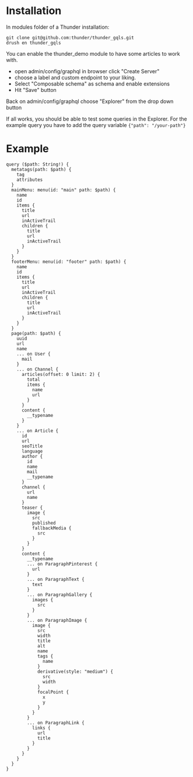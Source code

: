 # Installation

In modules folder of a Thunder installation:

    git clone git@github.com:thunder/thunder_gqls.git
    drush en thunder_gqls

You can enable the thunder_demo module to have some articles to work with.

+ open admin/config/graphql in browser click "Create Server"
+ choose a label and custom endpoint to your liking.
+ Select "Composable schema" as schema and enable extensions
+ Hit "Save" button

Back on admin/config/graphql choose "Explorer" from the drop down button

If all works, you should be able to test some queries in the Explorer. For the
example query you have to add the query variable `{"path": "/your-path"}`

# Example

    query ($path: String!) {
      metatags(path: $path) {
        tag
        attributes
      }
      mainMenu: menu(id: "main" path: $path) {
        name
        id
        items {
          title
          url
          inActiveTrail
          children {
            title
            url
            inActiveTrail
          }
        }
      }
      footerMenu: menu(id: "footer" path: $path) {
        name
        id
        items {
          title
          url
          inActiveTrail
          children {
            title
            url
            inActiveTrail
          }
        }
      }
      page(path: $path) {
        uuid
        url
        name
        ... on User {
          mail
        }
        ... on Channel {
          articles(offset: 0 limit: 2) {
            total
            items {
              name
              url
            }
          }
          content {
            __typename
          }
        }
        ... on Article {
          id
          url
          seoTitle
          language
          author {
            id
            name
            mail
            __typename
          }
          channel {
            url
            name
          }
          teaser {
            image {
              src
              published
              fallbackMedia {
                src
              }
            }
          }
          content {
            __typename
            ... on ParagraphPinterest {
              url
            }
            ... on ParagraphText {
              text
            }
            ... on ParagraphGallery {
              images {
                src
              }
            }
            ... on ParagraphImage {
              image {
                src
                width
                title
                alt
                name
                tags {
                  name
                }
                derivative(style: "medium") {
                  src
                  width
                }
                focalPoint {
                  x
                  y
                }
              }
            }
            ... on ParagraphLink {
              links {
                url
                title
              }
            }
          }
        }
      }
    }
